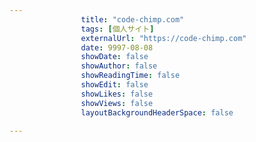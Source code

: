 ---
                title: "code-chimp.com"
                tags: [個人サイト]
                externalUrl: "https://code-chimp.com"
                date: 9997-08-08
                showDate: false
                showAuthor: false
                showReadingTime: false
                showEdit: false
                showLikes: false
                showViews: false
                layoutBackgroundHeaderSpace: false
                ---

